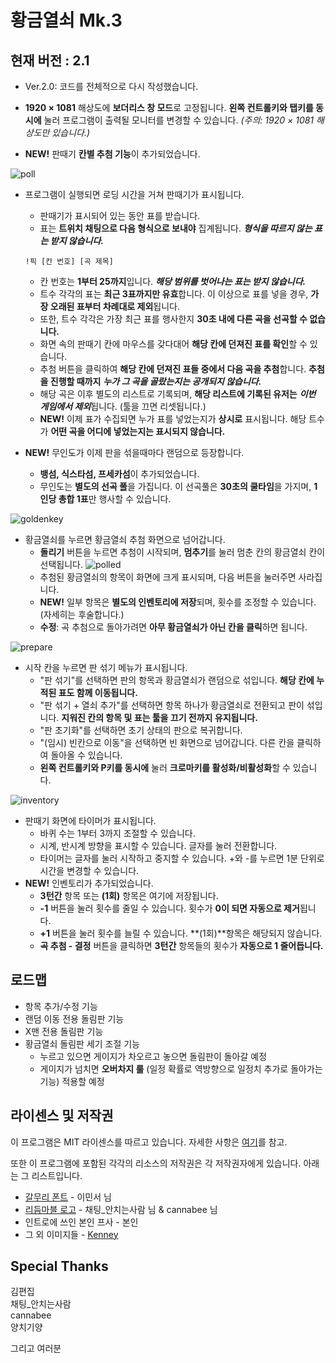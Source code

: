 # 황금열쇠 Mk.3

## 현재 버전 : 2.1

  - Ver.2.0: 코드를 전체적으로 다시 작성했습니다.

  - **1920 $\times$ 1081** 해상도에 **보더리스 창 모드**로 고정됩니다. **왼쪽 컨트롤키와 탭키를 동시에** 눌러 프로그램이 출력될 모니터를 변경할 수 있습니다. *(주의: 1920 $\times$ 1081 해상도만 있습니다.)*
    
  - **NEW!** 판때기 **칸별 추첨 기능**이 추가되었습니다.

![poll](Images/poll.png)
  - 프로그램이 실행되면 로딩 시간을 거쳐 판때기가 표시됩니다.
    - 판때기가 표시되어 있는 동안 표를 받습니다.
    - 표는 **트위치 채팅으로 다음 형식으로 보내야** 집계됩니다. ***형식을 따르지 않는 표는 받지 않습니다.***
    ```
    !픽 [칸 번호] [곡 제목]
    ```
    - 칸 번호는 **1부터 25까지**입니다. ***해당 범위를 벗어나는 표는 받지 않습니다.***
    - 트수 각각의 표는 **최근 3표까지만 유효**합니다. 이 이상으로 표를 넣을 경우, **가장 오래된 표부터 차례대로 제외**됩니다.
    - 또한, 트수 각각은 가장 최근 표를 행사한지 **30초 내에 다른 곡을 선곡할 수 없습니다.**
    - 화면 속의 판때기 칸에 마우스를 갖다대어 **해당 칸에 던져진 표를 확인**할 수 있습니다.
    - 추첨 버튼을 클릭하여 **해당 칸에 던져진 표들 중에서 다음 곡을 추첨**합니다. **추첨을 진행할 때까지** ***누가 그 곡을 골랐는지는 공개되지 않습니다.***
    - 해당 곡은 이후 별도의 리스트로 기록되며, **해당 리스트에 기록된 유저는** ***이번 게임에서 제외***됩니다. (툴을 끄면 리셋됩니다.)
    - **NEW!** 이제 표가 수집되면 누가 표를 넣었는지가 **상시로** 표시됩니다. 해당 트수가 **어떤 곡을 어디에 넣었는지는 표시되지 않습니다.**

  - **NEW!** 무인도가 이제 판을 섞을때마다 랜덤으로 등장합니다.
    - **뱅섬, 식스타섬, 프세카섬**이 추가되었습니다.
    - 무인도는 **별도의 선곡 풀**을 가집니다. 이 선곡풀은 **30초의 쿨타임**을 가지며, **1인당 총합 1표**만 행사할 수 있습니다.

![goldenkey](Images/golden.png)
  - 황금열쇠를 누르면 황금열쇠 추첨 화면으로 넘어갑니다.
    - **돌리기** 버튼을 누르면 추첨이 시작되며, **멈추기**를 눌러 멈춘 칸의 황금열쇠 칸이 선택됩니다.
![polled](Images/goldenpolled.png)
    - 추첨된 황금열쇠의 항목이 화면에 크게 표시되며, 다음 버튼을 눌러주면 사라집니다.
    - **NEW!** 일부 항목은 **별도의 인벤토리에 저장**되며, 횟수를 조정할 수 있습니다. (자세히는 후술합니다.)
    - **수정**: 곡 추첨으로 돌아가려면 **아무 황금열쇠가 아닌 칸을 클릭**하면 됩니다.

![prepare](Images/prepare.png)
  - 시작 칸을 누르면 판 섞기 메뉴가 표시됩니다.
    - "판 섞기"를 선택하면 판의 항목과 황금열쇠가 랜덤으로 섞입니다. **해당 칸에 누적된 표도 함께 이동됩니다.**
    - "판 섞기 + 열쇠 추가"를 선택하면 항목 하나가 황금열쇠로 전환되고 판이 섞입니다. **지워진 칸의 항목 및 표는 툴을 끄기 전까지 유지됩니다.**
    - "판 초기화"를 선택하면 초기 상태의 판으로 복귀합니다.
    - "(임시) 빈칸으로 이동"을 선택하면 빈 화면으로 넘어갑니다. 다른 칸을 클릭하여 돌아올 수 있습니다.
    - **왼쪽 컨트롤키와 P키를 동시에** 눌러 **크로마키를 활성화/비활성화**할 수 있습니다.

![inventory](Images/inventory.png)
  - 판때기 화면에 타이머가 표시됩니다.
    - 바퀴 수는 1부터 3까지 조절할 수 있습니다.
    - 시계, 반시계 방향을 표시할 수 있습니다. 글자를 눌러 전환합니다.
    - 타이머는 글자를 눌러 시작하고 중지할 수 있습니다. +와 -를 누르면 1분 단위로 시간을 변경할 수 있습니다.
  - **NEW!** 인벤토리가 추가되었습니다.
    - **3턴간** 항목 또는 **(1회)** 항목은 여기에 저장됩니다.
    - **-1** 버튼을 눌러 횟수를 줄일 수 있습니다. 횟수가 **0이 되면 자동으로 제거**됩니다.
    - **+1** 버튼을 눌러 횟수를 늘릴 수 있습니다. **(1회)**항목은 해당되지 않습니다.
    - **곡 추첨 - 결정** 버튼을 클릭하면 **3턴간** 항목들의 횟수가 **자동으로 1 줄어듭니다.**

## 로드맵

- 항목 추가/수정 기능
- 랜덤 이동 전용 돌림판 기능
- X맨 전용 돌림판 기능
- 황금열쇠 돌림판 세기 조절 기능
  - 누르고 있으면 게이지가 차오르고 놓으면 돌림판이 돌아갈 예정
  - 게이지가 넘치면 **오버차지 룰** (일정 확률로 역방향으로 일정치 추가로 돌아가는 기능) 적용할 예정

## 라이센스 및 저작권

이 프로그램은 MIT 라이센스를 따르고 있습니다. 자세한 사항은 [여기](https://github.com/smh0505/GoldenKeyMK3/blob/master/license)를 참고.

또한 이 프로그램에 포함된 각각의 리소스의 저작권은 각 저작권자에게 있습니다. 아래는 그 리스트입니다.

- [갈무리 폰트](https://galmuri.quiple.dev/) - 이민서 님
- [리듬마블 로고](https://tgd.kr/s/arpa__/67034537) - 채팅_안치는사람 님 & cannabee 님
- 인트로에 쓰인 본인 프사 - 본인
- 그 외 이미지들 - [Kenney](https://kenney.itch.io/kenney-game-assets)

## Special Thanks

김편집\
채팅_안치는사람\
cannabee\
양치기양

그리고 여러분